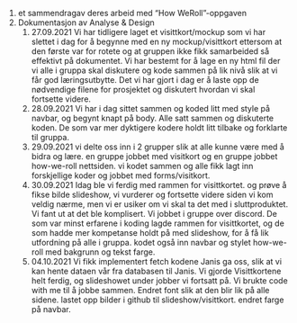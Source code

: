 1. et sammendragav deres arbeid med “How WeRoll”-oppgaven
2. Dokumentasjon av Analyse & Design
   1. 27.09.2021 Vi har tidligere laget et visittkort/mockup 
   som vi har slettet i dag for å begynne med en ny mockup/visittkort 
   ettersom at den første var for rotete og at gruppen ikke fikk 
   samarbeided så effektivt på dokumentet. Vi har bestemt for å
   lage en ny html fil der vi alle i gruppa skal diskutere og
   kode sammen på lik nivå slik at vi får god læringsutbytte.
   Det vi har gjort i dag er å laste opp de nødvendige filene
   for prosjektet og diskutert hvordan vi skal fortsette videre.
   2. 28.09.2021 Vi har i dag sittet sammen og koded litt med style på navbar, 
      og begynt knapt på body. Alle satt sammen og diskuterte koden. De som var 
      mer dyktigere kodere holdt litt tilbake og forklarte til gruppa. 
   3. 29.09.2021 vi delte oss inn i 2 grupper slik at alle kunne være med å bidra og lære.
      en gruppe jobbet med visitkort og en gruppe jobbet how-we-roll nettsiden.
      vi kodet sammen og alle fikk lagt inn forskjellige koder og jobbet med forms/visitkort.
   4. 30.09.2021 Idag ble vi ferdig med rammen for visittkortet. og prøve å fikse bilde slideshow, vi vurderer og fortsette videre siden vi kom veldig nærme, men vi er usiker om vi skal ta det med i sluttproduktet. 
   Vi fant ut at det ble komplisert. Vi jobbet i gruppe over discord. De som var minst erfarene i koding lagde rammen for visittkortet, 
   og de som hadde mer kompetanse holdt på med slideshow, for å få lik utfordning på alle i gruppa.
   kodet også inn navbar og stylet how-we-roll med bakgrunn og tekst farge. 
   5. 04.10.2021 Vi fikk implementert fetch kodene Janis ga oss, slik at vi kan hente dataen vår fra databasen til Janis. Vi gjorde Visittkortene helt ferdig, og slideshowet under jobber vi fortsatt på.
   Vi brukte code with me til å jobbe sammen.
   Endret font slik at den blir lik på alle sidene. lastet opp bilder i github til slideshow/visittkort. endret farge på navbar.